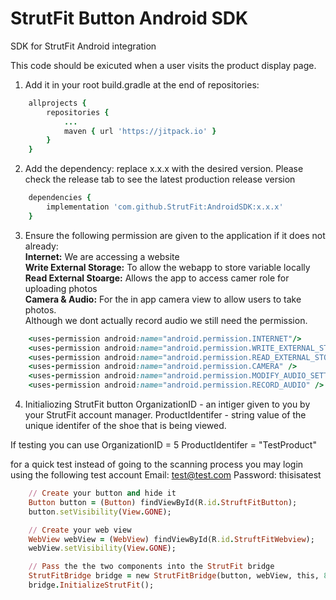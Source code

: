 # StrutFit Button Android SDK
SDK for StrutFit Android integration

This code should be exicuted when a user visits the product display page.


1. Add it in your root build.gradle at the end of repositories:
```ruby
	allprojects {
		repositories {
			...
			maven { url 'https://jitpack.io' }
		}
	}
```
  
2. Add the dependency: replace x.x.x with the desired version. Please check the release tab to see the latest production release version
```ruby
	dependencies {
		implementation 'com.github.StrutFit:AndroidSDK:x.x.x'
	}
```

3. Ensure the following permission are given to the application if it does not already:  
	**Internet:** We are accessing a website  
	**Write External Storage:** To allow the webapp to store variable locally  
	**Read External Stoarge:** Allows the app to access camer role for uploading photos  
	**Camera & Audio:** For the in app camera view to allow users to take photos.  
			Although we dont actually record audio we still need the permission.
```ruby
	<uses-permission android:name="android.permission.INTERNET"/>
	<uses-permission android:name="android.permission.WRITE_EXTERNAL_STORAGE" />
	<uses-permission android:name="android.permission.READ_EXTERNAL_STORAGE" />
	<uses-permission android:name="android.permission.CAMERA" />
	<uses-permission android:name="android.permission.MODIFY_AUDIO_SETTINGS" />
	<uses-permission android:name="android.permission.RECORD_AUDIO" />
```

4. Initialiozing StrutFit button
OrganizationID - an intiger given to you by your StrutFit account manager.
ProductIdentifer  - string value of the unique identifer of the shoe that is being viewed.

If testing you can use 
OrganizationID = 5
ProductIdentifer = "TestProduct"

for a quick test instead of going to the scanning process you may login using the following test account
Email: test@test.com
Password: thisisatest

```ruby
	// Create your button and hide it
	Button button = (Button) findViewById(R.id.StruftFitButton);
	button.setVisibility(View.GONE);

	// Create your web view
	WebView webView = (WebView) findViewById(R.id.StruftFitWebview);
	webView.setVisibility(View.GONE);

	// Pass the the two components into the StrutFit bridge
	StrutFitBridge bridge = new StrutFitBridge(button, webView, this, 800, 800, 100, 100, "#f2f2f2", OrganizationID, ProductIdentifier);
	bridge.InitializeStrutFit();
```
